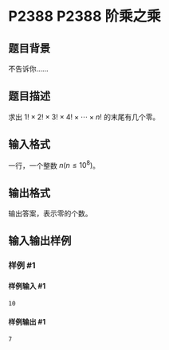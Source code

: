 # P2388 P2388 阶乘之乘

## 题目背景

不告诉你……


## 题目描述

求出 $1!\times 2!\times 3!\times 4!\times \cdots \times n!$ 的末尾有几个零。


## 输入格式

一行，一个整数 $n(n\le 10^8)$。

## 输出格式

输出答案，表示零的个数。


## 输入输出样例

### 样例 #1

#### 样例输入 #1

```
10
```

#### 样例输出 #1

```
7
```

